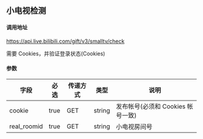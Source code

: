 ## 小电视检测

#### 调用地址

https://api.live.bilibili.com/gift/v3/smalltv/check

需要 Cookies，并验证登录状态(Cookies)

#### 参数

|字段|必选|传递方式|类型|说明|
|----|----|--------|----|----|
|cookie|true|GET|string|发布帐号(必须和 Cookies 帐号一致)|
|real_roomid|true|GET|string|小电视房间号|
